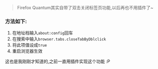 [TITLE]:Firefox开启双击关闭标签页功能
[TAGS]:技术

> Firefox Quantum其实自带了双击关闭标签页功能,以后再也不用插件了~

### 方法如下:  
1. 在地址档输入`about:config`回车
2. 在搜索中输入`browser.tabs.closeTabByDblclick`
3. 将此项值设成`true`
4. 重启浏览器生效

这也是我刚刚才知道的,之前一直用插件实现这个功能 :P